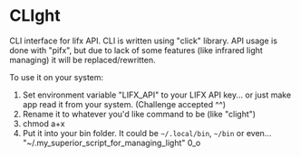 # CLIght
CLI interface for lifx API. CLI is written using "click" library. API usage is done with "pifx", but due to lack of some features (like infrared light managing) it will be replaced/rewritten.

To use it on your system:
  1. Set environment variable "LIFX_API" to your LIFX API key... 
   or just make app read it from your system. (Challenge accepted ^^)
  2. Rename it to whatever you'd like command to be (like "clight")
  3. chmod a+x <filename>
  4. Put it into your bin folder. It could be `~/.local/bin`, `~/bin` or even... "~/.my_superior_script_for_managing_light" 0_o
